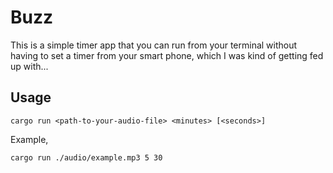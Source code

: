 # Buzz

This is a simple timer app that you can run from your terminal without having to set a timer from your smart phone, which I was kind of getting fed up with...

## Usage

`cargo run <path-to-your-audio-file> <minutes> [<seconds>]`

Example,

`cargo run ./audio/example.mp3 5 30`
